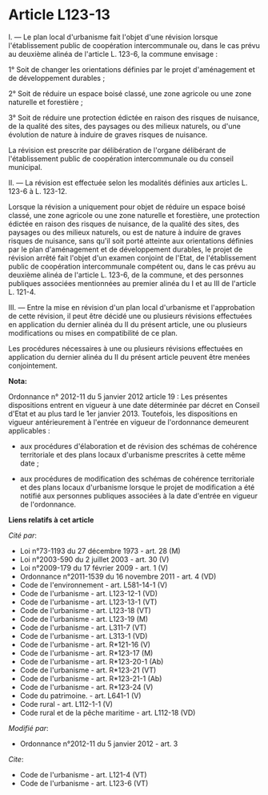 # Article L123-13

I. ― Le plan local d'urbanisme fait l'objet d'une révision lorsque l'établissement public de coopération intercommunale ou,
dans le cas prévu au deuxième alinéa de l'article L. 123-6, la commune envisage : 

1° Soit de changer les orientations définies par le projet d'aménagement et de développement durables ; 

2° Soit de réduire un espace boisé classé, une zone agricole ou une zone naturelle et forestière ; 

3° Soit de réduire une protection édictée en raison des risques de nuisance, de la qualité des sites, des paysages ou des
milieux naturels, ou d'une évolution de nature à induire de graves risques de nuisance. 

La révision est prescrite par délibération de l'organe délibérant de l'établissement public de coopération intercommunale ou
du conseil municipal. 

II. ― La révision est effectuée selon les modalités définies aux articles L. 123-6 à L. 123-12. 

Lorsque la révision a uniquement pour objet de réduire un espace boisé classé, une zone agricole ou une zone naturelle et
forestière, une protection édictée en raison des risques de nuisance, de la qualité des sites, des paysages ou des milieux
naturels, ou est de nature à induire de graves risques de nuisance, sans qu'il soit porté atteinte aux orientations définies
par le plan d'aménagement et de développement durables, le projet de révision arrêté fait l'objet d'un examen conjoint de
l'Etat, de l'établissement public de coopération intercommunale compétent ou, dans le cas prévu au deuxième alinéa de
l'article L. 123-6, de la commune, et des personnes publiques associées mentionnées au premier alinéa du I et au III de
l'article L. 121-4. 

III. ― Entre la mise en révision d'un plan local d'urbanisme et l'approbation de cette révision, il peut être décidé une ou
plusieurs révisions effectuées en application du dernier alinéa du II du présent article, une ou plusieurs modifications ou
mises en compatibilité de ce plan. 

Les procédures nécessaires à une ou plusieurs révisions effectuées en application du dernier alinéa du II du présent article
peuvent être menées conjointement.

**Nota:**

Ordonnance n° 2012-11 du 5 janvier 2012 article 19 : Les présentes dispositions entrent en vigueur à une date déterminée par
décret en Conseil d'Etat et au plus tard le 1er janvier 2013. Toutefois, les dispositions en vigueur antérieurement à
l'entrée en vigueur de l'ordonnance demeurent applicables :

- aux procédures d'élaboration et de révision des schémas de cohérence territoriale et des plans locaux d'urbanisme
prescrites à cette même date ;

- aux procédures de modification des schémas de cohérence territoriale et des plans locaux d'urbanisme lorsque le projet de
modification a été notifié aux personnes publiques associées à la date d'entrée en vigueur de l'ordonnance.

**Liens relatifs à cet article**

_Cité par_:

  - Loi n°73-1193 du 27 décembre 1973 - art. 28 (M)
  - Loi n°2003-590 du 2 juillet 2003 - art. 30 (V)
  - Loi n°2009-179 du 17 février 2009 - art. 1 (V)
  - Ordonnance n°2011-1539 du 16 novembre 2011 - art. 4 (VD)
  - Code de l'environnement - art. L581-14-1 (V)
  - Code de l'urbanisme - art. L123-12-1 (VD)
  - Code de l'urbanisme - art. L123-13-1 (VT)
  - Code de l'urbanisme - art. L123-18 (VT)
  - Code de l'urbanisme - art. L123-19 (M)
  - Code de l'urbanisme - art. L311-7 (VT)
  - Code de l'urbanisme - art. L313-1 (VD)
  - Code de l'urbanisme - art. R*121-16 (V)
  - Code de l'urbanisme - art. R*123-17 (M)
  - Code de l'urbanisme - art. R*123-20-1 (Ab)
  - Code de l'urbanisme - art. R*123-21 (VT)
  - Code de l'urbanisme - art. R*123-21-1 (Ab)
  - Code de l'urbanisme - art. R*123-24 (V)
  - Code du patrimoine. - art. L641-1 (V)
  - Code rural - art. L112-1-1 (V)
  - Code rural et de la pêche maritime - art. L112-18 (VD)

_Modifié par_:

  - Ordonnance n°2012-11 du 5 janvier 2012 - art. 3

_Cite_:

  - Code de l'urbanisme - art. L121-4 (VT)
  - Code de l'urbanisme - art. L123-6 (VT)
